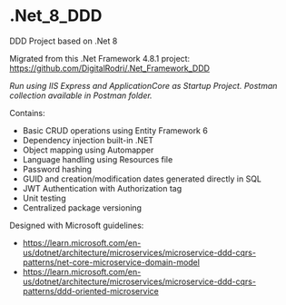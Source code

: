 # .Net_8_DDD
DDD Project based on .Net 8

Migrated from this .Net Framework 4.8.1 project: https://github.com/DigitalRodri/.Net_Framework_DDD

*Run using IIS Express and ApplicationCore as Startup Project.*
*Postman collection available in Postman folder.*

Contains:
* Basic CRUD operations using Entity Framework 6
* Dependency injection built-in .NET
* Object mapping using Automapper
* Language handling using Resources file
* Password hashing
* GUID and creation/modification dates generated directly in SQL
* JWT Authentication with Authorization tag
* Unit testing
* Centralized package versioning

Designed with Microsoft guidelines: 
* https://learn.microsoft.com/en-us/dotnet/architecture/microservices/microservice-ddd-cqrs-patterns/net-core-microservice-domain-model
* https://learn.microsoft.com/en-us/dotnet/architecture/microservices/microservice-ddd-cqrs-patterns/ddd-oriented-microservice
